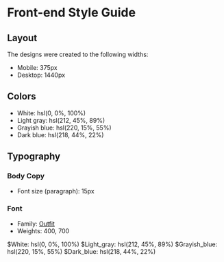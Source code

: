 # Front-end Style Guide

## Layout

The designs were created to the following widths:

- Mobile: 375px
- Desktop: 1440px

## Colors

- White: hsl(0, 0%, 100%)
- Light gray: hsl(212, 45%, 89%)
- Grayish blue: hsl(220, 15%, 55%)
- Dark blue: hsl(218, 44%, 22%)

## Typography

### Body Copy

- Font size (paragraph): 15px

### Font

- Family: [Outfit](https://fonts.google.com/specimen/Outfit)
- Weights: 400, 700


$White: hsl(0, 0%, 100%)
$Light_gray: hsl(212, 45%, 89%)
$Grayish_blue: hsl(220, 15%, 55%)
$Dark_blue: hsl(218, 44%, 22%)